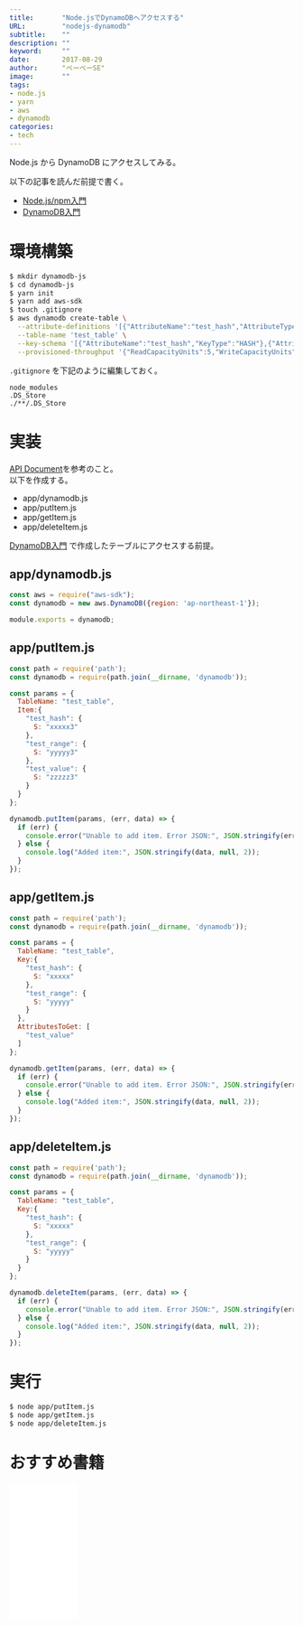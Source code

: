 ```yaml
---
title:       "Node.jsでDynamoDBへアクセスする"
URL:         "nodejs-dynamodb"
subtitle:    ""
description: ""
keyword:     ""
date:        2017-08-29
author:      "ぺーぺーSE"
image:       ""
tags:
- node.js
- yarn
- aws
- dynamodb
categories:
- tech
---
```


Node.js から DynamoDB にアクセスしてみる。

<!--more-->

以下の記事を読んだ前提で書く。

- [Node.js/npm入門](https://blog.pepese.com/nodejs-npm-basics/)
- [DynamoDB入門](https://blog.pepese.com/aws-dynamodb-basics/)

# 環境構築

```bash
$ mkdir dynamodb-js
$ cd dynamodb-js
$ yarn init
$ yarn add aws-sdk
$ touch .gitignore
$ aws dynamodb create-table \
  --attribute-definitions '[{"AttributeName":"test_hash","AttributeType":"S"},{"AttributeName":"test_range","AttributeType":"S"}]' \
  --table-name 'test_table' \
  --key-schema '[{"AttributeName":"test_hash","KeyType":"HASH"},{"AttributeName":"test_range","KeyType":"RANGE"}]' \
  --provisioned-throughput '{"ReadCapacityUnits":5,"WriteCapacityUnits":5}'
```

`.gitignore` を下記のように編集しておく。

```
node_modules
.DS_Store
./**/.DS_Store
```

# 実装

[API Document](http://docs.aws.amazon.com/AWSJavaScriptSDK/latest/AWS/DynamoDB.html)を参考のこと。  
以下を作成する。

- app/dynamodb.js
- app/putItem.js
- app/getItem.js
- app/deleteItem.js

[DynamoDB入門](https://blog.pepese.com/aws-dynamodb-basics/) で作成したテーブルにアクセスする前提。

## app/dynamodb.js

```javascript
const aws = require("aws-sdk");
const dynamodb = new aws.DynamoDB({region: 'ap-northeast-1'});

module.exports = dynamodb;
```

## app/putItem.js

```javascript
const path = require('path');
const dynamodb = require(path.join(__dirname, 'dynamodb'));

const params = {
  TableName: "test_table",
  Item:{
    "test_hash": {
      S: "xxxxx3"
    },
    "test_range": {
      S: "yyyyy3"
    },
    "test_value": {
      S: "zzzzz3"
    }
  }
};

dynamodb.putItem(params, (err, data) => {
  if (err) {
    console.error("Unable to add item. Error JSON:", JSON.stringify(err, null, 2));
  } else {
    console.log("Added item:", JSON.stringify(data, null, 2));
  }
});
```

## app/getItem.js

```javascript
const path = require('path');
const dynamodb = require(path.join(__dirname, 'dynamodb'));

const params = {
  TableName: "test_table",
  Key:{
    "test_hash": {
      S: "xxxxx"
    },
    "test_range": {
      S: "yyyyy"
    }
  },
  AttributesToGet: [
    "test_value"
  ]
};

dynamodb.getItem(params, (err, data) => {
  if (err) {
    console.error("Unable to add item. Error JSON:", JSON.stringify(err, null, 2));
  } else {
    console.log("Added item:", JSON.stringify(data, null, 2));
  }
});
```

## app/deleteItem.js

```javascript
const path = require('path');
const dynamodb = require(path.join(__dirname, 'dynamodb'));

const params = {
  TableName: "test_table",
  Key:{
    "test_hash": {
      S: "xxxxx"
    },
    "test_range": {
      S: "yyyyy"
    }
  }
};

dynamodb.deleteItem(params, (err, data) => {
  if (err) {
    console.error("Unable to add item. Error JSON:", JSON.stringify(err, null, 2));
  } else {
    console.log("Added item:", JSON.stringify(data, null, 2));
  }
});
```

# 実行

```bash
$ node app/putItem.js
$ node app/getItem.js
$ node app/deleteItem.js
```

# おすすめ書籍

<!-- amazon affiliate kindle node.js --->
<iframe sandbox="allow-popups allow-scripts allow-modals allow-forms allow-same-origin" style="width:120px;height:240px;" marginwidth="0" marginheight="0" scrolling="no" frameborder="0" src="//rcm-fe.amazon-adsystem.com/e/cm?lt1=_blank&bc1=000000&IS2=1&bg1=FFFFFF&fc1=000000&lc1=0000FF&t=tanakakns-22&language=ja_JP&o=9&p=8&l=as4&m=amazon&f=ifr&ref=as_ss_li_til&asins=B08HRMTXHB&linkId=f02e6af82c7864b6df5fd31c0639d4bf"></iframe>